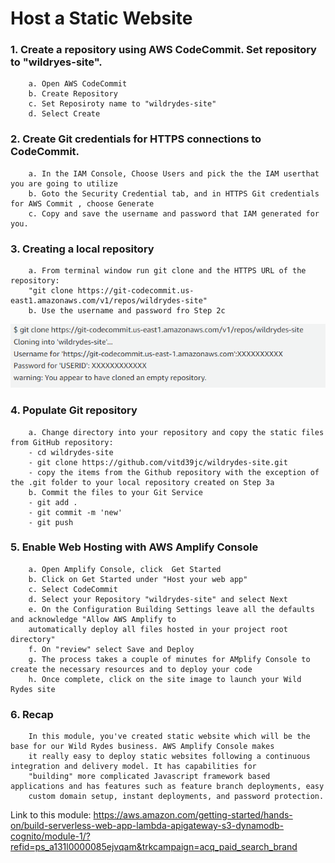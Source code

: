 # Host a Static Website

### 1. Create a repository using AWS CodeCommit. Set repository to "wildryes-site". 
        a. Open AWS CodeCommit
        b. Create Repository
        c. Set Reposiroty name to "wildrydes-site"
        d. Select Create
  
### 2. Create Git credentials for HTTPS connections to CodeCommit.
        a. In the IAM Console, Choose Users and pick the the IAM userthat you are going to utilize
        b. Goto the Security Credential tab, and in HTTPS Git credentials for AWS Commit , choose Generate
        c. Copy and save the username and password that IAM generated for you.
        
### 3. Creating a local repository
        a. From terminal window run git clone and the HTTPS URL of the repository:
        "git clone https://git-codecommit.us-east1.amazonaws.com/v1/repos/wildrydes-site"
        b. Use the username and password fro Step 2c

<img src="Step 5.png">        
      
### 4. Populate Git repository
        a. Change directory into your repository and copy the static files from GitHub repository:
        - cd wildrydes-site
        - git clone https://github.com/vitd39jc/wildrydes-site.git
        - copy the items from the Github repository with the exception of the .git folder to your local repository created on Step 3a
        b. Commit the files to your Git Service
        - git add .
        - git commit -m 'new'
        - git push
        
### 5. Enable Web Hosting with AWS Amplify Console
        a. Open Amplify Console, click  Get Started
        b. Click on Get Started under "Host your web app"
        c. Select CodeCommit
        d. Select your Repository "wildrydes-site" and select Next
        e. On the Configuration Building Settings leave all the defaults and acknowledge "Allow AWS Amplify to 
        automatically deploy all files hosted in your project root directory"
        f. On "review" select Save and Deploy
        g. The process takes a couple of minutes for AMplify Console to create the necessary resources and to deploy your code
        h. Once complete, click on the site image to launch your Wild Rydes site
        
### 6. Recap
        In this module, you've created static website which will be the base for our Wild Rydes business. AWS Amplify Console makes
        it really easy to deploy static websites following a continuous integration and delivery model. It has capabilities for 
        "building" more complicated Javascript framework based applications and has features such as feature branch deployments, easy 
        custom domain setup, instant deployments, and password protection.

Link to this module: https://aws.amazon.com/getting-started/hands-on/build-serverless-web-app-lambda-apigateway-s3-dynamodb-cognito/module-1/?refid=ps_a131l0000085ejvqam&trkcampaign=acq_paid_search_brand
